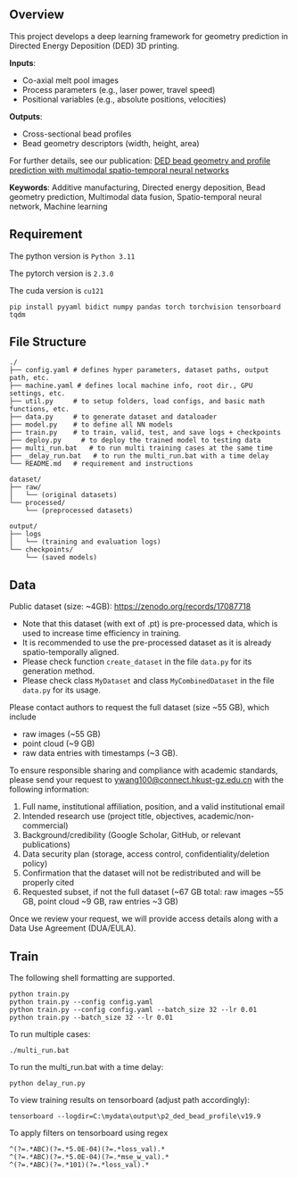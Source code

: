 ## Overview

This project develops a deep learning framework for geometry prediction in Directed Energy Deposition (DED) 3D printing.

**Inputs**:
- Co-axial melt pool images
- Process parameters (e.g., laser power, travel speed)
- Positional variables (e.g., absolute positions, velocities)

**Outputs**:
- Cross-sectional bead profiles
- Bead geometry descriptors (width, height, area)

For further details, see our publication: [DED bead geometry and profile prediction with multimodal spatio-temporal neural networks](https://doi.org/10.1016/j.addma.2025.104952)

**Keywords**: Additive manufacturing, Directed energy deposition, Bead geometry prediction, Multimodal data fusion, Spatio-temporal neural network, Machine learning

## Requirement
The python version is `Python 3.11`

The pytorch version is `2.3.0`

The cuda version is `cu121`

```shell
pip install pyyaml bidict numpy pandas torch torchvision tensorboard tqdm 
```


## File Structure

``` 
./
├── config.yaml # defines hyper parameters, dataset paths, output path, etc.
├── machine.yaml # defines local machine info, root dir., GPU settings, etc.
├── util.py     # to setup folders, load configs, and basic math functions, etc.
├── data.py     # to generate dataset and dataloader
├── model.py    # to define all NN models 
├── train.py    # to train, valid, test, and save logs + checkpoints
├── deploy.py     # to deploy the trained model to testing data
├── multi_run.bat   # to run multi training cases at the same time
├── _delay_run.bat   # to run the multi_run.bat with a time delay 
└── README.md   # requirement and instructions

dataset/
├── raw/
│   └── (original datasets)
└── processed/
    └── (preprocessed datasets)

output/
├── logs
│   └── (training and evaluation logs)
└── checkpoints/
    └── (saved models)
```

## Data
Public dataset (size: ~4GB): https://zenodo.org/records/17087718
- Note that this dataset (with ext of .pt) is pre-processed data, which is used to increase time efficiency in training.
- It is recommended to use the pre-processed dataset as it is already spatio-temporally aligned.
- Please check function `create_dataset` in the file `data.py` for its generation method.
- Please check class `MyDataset` and class `MyCombinedDataset` in the file `data.py` for its usage.  

Please contact authors to request the full dataset (size ~55 GB), which include
- raw images (~55 GB)
- point cloud (~9 GB)
- raw data entries with timestamps (~3 GB).

To ensure responsible sharing and compliance with academic standards, please send your request to ywang100@connect.hkust-gz.edu.cn with the following information:
1. Full name, institutional affiliation, position, and a valid institutional email
2. Intended research use (project title, objectives, academic/non-commercial)
3. Background/credibility (Google Scholar, GitHub, or relevant publications)
4. Data security plan (storage, access control, confidentiality/deletion policy)
5. Confirmation that the dataset will not be redistributed and will be properly cited
6. Requested subset, if not the full dataset (~67 GB total: raw images ~55 GB, point cloud ~9 GB, raw entries ~3 GB)
   
Once we review your request, we will provide access details along with a Data Use Agreement (DUA/EULA).

## Train
The following shell formatting are supported.
```shell
python train.py
python train.py --config config.yaml
python train.py --config config.yaml --batch_size 32 --lr 0.01
python train.py --batch_size 32 --lr 0.01
```

To run multiple cases:
```shell
./multi_run.bat
```

To run the multi_run.bat with a time delay:
```shell
python delay_run.py
```

To view training results on tensorboard (adjust path accordingly):
```shell
tensorboard --logdir=C:\mydata\output\p2_ded_bead_profile\v19.9
```

To apply filters on tensorboard using regex
```
^(?=.*ABC)(?=.*5.0E-04)(?=.*loss_val).*
^(?=.*ABC)(?=.*5.0E-04)(?=.*mse_w_val).*
^(?=.*ABC)(?=.*101)(?=.*loss_val).*
```



